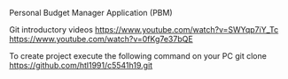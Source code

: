 Personal Budget Manager Application (PBM)

Git introductory videos 
  https://www.youtube.com/watch?v=SWYqp7iY_Tc https://www.youtube.com/watch?v=0fKg7e37bQE

To create project execute the following command on your PC
  git clone https://github.com/htl1991/c5541h19.git
